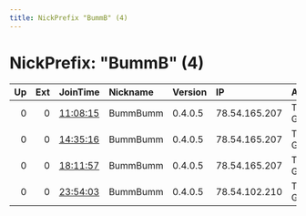 ```yaml
---
title: NickPrefix "BummB" (4)
---
```


# NickPrefix: "BummB" (4)

|   Up |   Ext | JoinTime                                                                                            | Nickname   | Version   | IP            | AS                 | CC   |   ORp |   Dirp | OS      | Contact   |   eFamMembers |
|-----:|------:|:----------------------------------------------------------------------------------------------------|:-----------|:----------|:--------------|:-------------------|:-----|------:|-------:|:--------|:----------|--------------:|
|    0 |     0 | [11:08:15](https://metrics.torproject.org/rs.html#details/0D26B2819F6019DF5D33EE3FBE9AE299224D9585) | BummBumm   | 0.4.0.5   | 78.54.165.207 | Telefonica Germany | de   |  8080 |      0 | Windows | None      |             1 |
|    0 |     0 | [14:35:16](https://metrics.torproject.org/rs.html#details/A8685469FAF5DD45179525E17AD9D9D473A3470D) | BummBumm   | 0.4.0.5   | 78.54.165.207 | Telefonica Germany | de   |  8080 |      0 | Windows | None      |             1 |
|    0 |     0 | [18:11:57](https://metrics.torproject.org/rs.html#details/77E370F6DC6506A8797B0742F0151F99ED5EED1E) | BummBumm   | 0.4.0.5   | 78.54.165.207 | Telefonica Germany | de   |  8080 |      0 | Windows | None      |             1 |
|    0 |     0 | [23:54:03](https://metrics.torproject.org/rs.html#details/E5056BE4FF7AB379CCC1CC2DC7C260227C9314CB) | BummBumm   | 0.4.0.5   | 78.54.102.210 | Telefonica Germany | de   |  8080 |      0 | Windows | None      |             1 |

